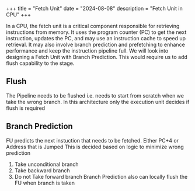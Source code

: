 +++
title = "Fetch Unit"
date = "2024-08-08"
description = "Fetch Unit in CPU"
+++

In a CPU, the fetch unit is a critical component responsible for retrieving instructions from memory. 
It uses the program counter (PC) to get the next instruction, updates the PC, and may use an instruction cache to speed up retrieval.
It may also involve branch prediction and prefetching to enhance performance and keep the instruction pipeline full.
We will look into designing a Fetch Unit with Branch Prediction. This would require us to add flush capability to the stage.

## Flush
The Pipeline needs to be flushed i.e. needs to start from scratch when we take the wrong branch.
In this architecture only the execution unit decides if flush is required

## Branch Prediction
FU predicts the next instuction that needs to be fetched. Either PC+4 or Address that is Jumped 
This is decided based on logic to minimize wrong prediction
1. Take unconditional branch
2. Take backward branch
3. Do not Take forward branch
Branch Prediction also can locally flush the FU when branch is taken
